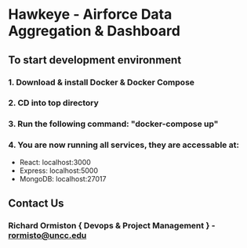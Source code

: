 # Hawkeye - Airforce Data Aggregation & Dashboard
## To start development environment
### 1. Download & install Docker & Docker Compose
### 2. CD into top directory
### 3. Run the following command: "docker-compose up"
### 4. You are now running all services, they are accessable at:
- React: localhost:3000
- Express: localhost:5000
- MongoDB: localhost:27017

## Contact Us
### Richard Ormiston { Devops & Project Management } - rormisto@uncc.edu
